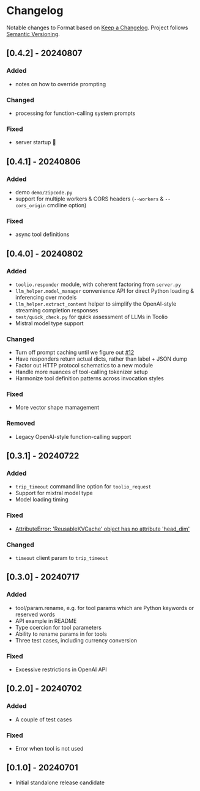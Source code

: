 # Changelog

Notable changes to  Format based on [Keep a Changelog](https://keepachangelog.com/en/1.0.0/). Project follows [Semantic Versioning](https://semver.org/spec/v2.0.0.html).

<!--
## [Unreleased]

-->

## [0.4.2] - 20240807

### Added

- notes on how to override prompting

### Changed

- processing for function-calling system prompts

### Fixed

- server startup 😬

## [0.4.1] - 20240806

### Added

- demo `demo/zipcode.py`
- support for multiple workers & CORS headers (`--workers` & `--cors_origin` cmdline option)

### Fixed

- async tool definitions

## [0.4.0] - 20240802

### Added

- `toolio.responder` module, with coherent factoring from `server.py`
- `llm_helper.model_manager` convenience API for direct Python loading & inferencing over models
- `llm_helper.extract_content` helper to simplify the OpenAI-style streaming completion responses
- `test/quick_check.py` for quick assessment of LLMs in Toolio
- Mistral model type support

### Changed

- Turn off prompt caching until we figure out [#12](https://github.com/OoriData/Toolio/issues/12)
- Have responders return actual dicts, rather than label + JSON dump
- Factor out HTTP protocol schematics to a new module
- Handle more nuances of tool-calling tokenizer setup
- Harmonize tool definition patterns across invocation styles

### Fixed

- More vector shape mamagement

### Removed

- Legacy OpenAI-style function-calling support

## [0.3.1] - 20240722

### Added

- `trip_timeout` command line option for `toolio_request`
- Support for mixtral model type
- Model loading timing

### Fixed

- [AttributeError: 'ReusableKVCache' object has no attribute 'head_dim'](https://github.com/OoriData/Toolio/issues/10)

### Changed

- `timeout` client param to `trip_timeout`

## [0.3.0] - 20240717

### Added

- tool/param.rename, e.g. for tool params which are Python keywords or reserved words
- API example in README
- Type coercion for tool parameters
- Ability to rename params in for tools
- Three test cases, including currency conversion

### Fixed

- Excessive restrictions in OpenAI API

## [0.2.0] - 20240702

### Added

- A couple of test cases

### Fixed

- Error when tool is not used

## [0.1.0] - 20240701

- Initial standalone release candidate
